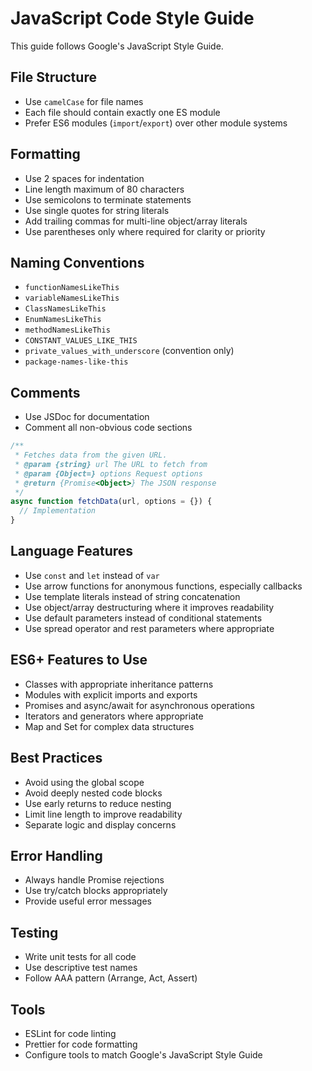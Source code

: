 <!-- file: .github/code-style-javascript.md -->
<!-- version: 1.0.0 -->
<!-- guid: f4b8c2d9-5e7a-4f8b-9c1d-3e6f2a4b8c9d -->

# JavaScript Code Style Guide

This guide follows Google's JavaScript Style Guide.

## File Structure

- Use `camelCase` for file names
- Each file should contain exactly one ES module
- Prefer ES6 modules (`import`/`export`) over other module systems

## Formatting

- Use 2 spaces for indentation
- Line length maximum of 80 characters
- Use semicolons to terminate statements
- Use single quotes for string literals
- Add trailing commas for multi-line object/array literals
- Use parentheses only where required for clarity or priority

## Naming Conventions

- `functionNamesLikeThis`
- `variableNamesLikeThis`
- `ClassNamesLikeThis`
- `EnumNamesLikeThis`
- `methodNamesLikeThis`
- `CONSTANT_VALUES_LIKE_THIS`
- `private_values_with_underscore` (convention only)
- `package-names-like-this`

## Comments

- Use JSDoc for documentation
- Comment all non-obvious code sections

```javascript
/**
 * Fetches data from the given URL.
 * @param {string} url The URL to fetch from
 * @param {Object=} options Request options
 * @return {Promise<Object>} The JSON response
 */
async function fetchData(url, options = {}) {
  // Implementation
}
```

## Language Features

- Use `const` and `let` instead of `var`
- Use arrow functions for anonymous functions, especially callbacks
- Use template literals instead of string concatenation
- Use object/array destructuring where it improves readability
- Use default parameters instead of conditional statements
- Use spread operator and rest parameters where appropriate

## ES6+ Features to Use

- Classes with appropriate inheritance patterns
- Modules with explicit imports and exports
- Promises and async/await for asynchronous operations
- Iterators and generators where appropriate
- Map and Set for complex data structures

## Best Practices

- Avoid using the global scope
- Avoid deeply nested code blocks
- Use early returns to reduce nesting
- Limit line length to improve readability
- Separate logic and display concerns

## Error Handling

- Always handle Promise rejections
- Use try/catch blocks appropriately
- Provide useful error messages

## Testing

- Write unit tests for all code
- Use descriptive test names
- Follow AAA pattern (Arrange, Act, Assert)

## Tools

- ESLint for code linting
- Prettier for code formatting
- Configure tools to match Google's JavaScript Style Guide
